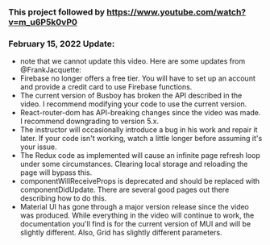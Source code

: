 ### This project followed by https://www.youtube.com/watch?v=m_u6P5k0vP0

### February 15, 2022 Update: 
- note that we cannot update this video. Here are some updates from @FrankJacquette:
- Firebase no longer offers a free tier. You will have to set up an account and provide a credit card to use Firebase functions.
- The current version of Busboy has broken the API described in the video. I recommend modifying your code to use the current version.
- React-router-dom has API-breaking changes since the video was made. I recommend downgrading to version 5.x.
- The instructor will occasionally introduce a bug in his work and repair it later. If your code isn't working, watch a little longer before assuming it's your issue.
- The Redux code as implemented will cause an infinite page refresh loop under some circumstances.  Clearing local storage and reloading the page will bypass this.
- componentWillReceiveProps is deprecated and should be replaced with componentDidUpdate. There are several good pages out there describing how to do this.
- Material UI has gone through a major version release since the video was produced.  While everything in the video will continue to work, the documentation you'll find is for the current version of MUI and will be slightly different. Also, Grid has slightly different parameters.

